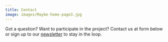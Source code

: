 ```yaml
---
title: Contact
image: images/Maybe-home-page3.jpg
---
```



Got a question? Want to participate in the project? Contact us at form below or sign up to our [newsletter](/contact/newsletter) to stay in the loop.

